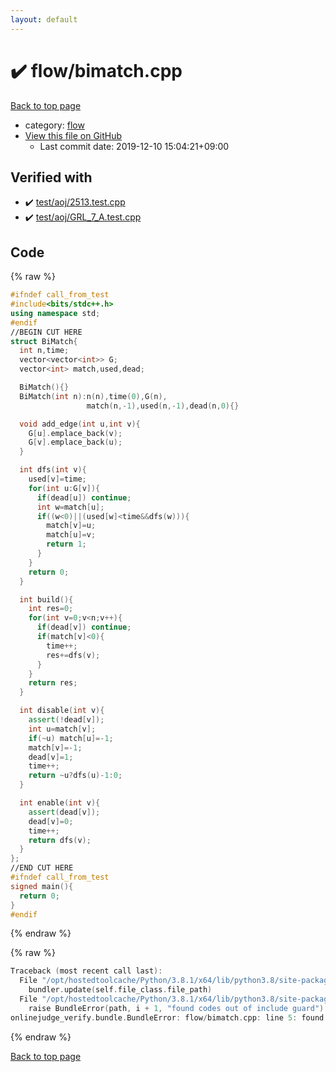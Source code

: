 ```yaml
---
layout: default
---
```


<!-- mathjax config similar to math.stackexchange -->
<script type="text/javascript" async
  src="https://cdnjs.cloudflare.com/ajax/libs/mathjax/2.7.5/MathJax.js?config=TeX-MML-AM_CHTML">
</script>
<script type="text/x-mathjax-config">
  MathJax.Hub.Config({
    TeX: { equationNumbers: { autoNumber: "AMS" }},
    tex2jax: {
      inlineMath: [ ['$','$'] ],
      processEscapes: true
    },
    "HTML-CSS": { matchFontHeight: false },
    displayAlign: "left",
    displayIndent: "2em"
  });
</script>

<script type="text/javascript" src="https://cdnjs.cloudflare.com/ajax/libs/jquery/3.4.1/jquery.min.js"></script>
<script src="https://cdn.jsdelivr.net/npm/jquery-balloon-js@1.1.2/jquery.balloon.min.js" integrity="sha256-ZEYs9VrgAeNuPvs15E39OsyOJaIkXEEt10fzxJ20+2I=" crossorigin="anonymous"></script>
<script type="text/javascript" src="../../assets/js/copy-button.js"></script>
<link rel="stylesheet" href="../../assets/css/copy-button.css" />


# :heavy_check_mark: flow/bimatch.cpp

<a href="../../index.html">Back to top page</a>

* category: <a href="../../index.html#cff5497121104c2b8e0cb41ed2083a9b">flow</a>
* <a href="{{ site.github.repository_url }}/blob/master/flow/bimatch.cpp">View this file on GitHub</a>
    - Last commit date: 2019-12-10 15:04:21+09:00




## Verified with

* :heavy_check_mark: <a href="../../verify/test/aoj/2513.test.cpp.html">test/aoj/2513.test.cpp</a>
* :heavy_check_mark: <a href="../../verify/test/aoj/GRL_7_A.test.cpp.html">test/aoj/GRL_7_A.test.cpp</a>


## Code

<a id="unbundled"></a>
{% raw %}
```cpp
#ifndef call_from_test
#include<bits/stdc++.h>
using namespace std;
#endif
//BEGIN CUT HERE
struct BiMatch{
  int n,time;
  vector<vector<int>> G;
  vector<int> match,used,dead;

  BiMatch(){}
  BiMatch(int n):n(n),time(0),G(n),
                 match(n,-1),used(n,-1),dead(n,0){}

  void add_edge(int u,int v){
    G[u].emplace_back(v);
    G[v].emplace_back(u);
  }

  int dfs(int v){
    used[v]=time;
    for(int u:G[v]){
      if(dead[u]) continue;
      int w=match[u];
      if((w<0)||(used[w]<time&&dfs(w))){
        match[v]=u;
        match[u]=v;
        return 1;
      }
    }
    return 0;
  }

  int build(){
    int res=0;
    for(int v=0;v<n;v++){
      if(dead[v]) continue;
      if(match[v]<0){
        time++;
        res+=dfs(v);
      }
    }
    return res;
  }

  int disable(int v){
    assert(!dead[v]);
    int u=match[v];
    if(~u) match[u]=-1;
    match[v]=-1;
    dead[v]=1;
    time++;
    return ~u?dfs(u)-1:0;
  }

  int enable(int v){
    assert(dead[v]);
    dead[v]=0;
    time++;
    return dfs(v);
  }
};
//END CUT HERE
#ifndef call_from_test
signed main(){
  return 0;
}
#endif

```
{% endraw %}

<a id="bundled"></a>
{% raw %}
```cpp
Traceback (most recent call last):
  File "/opt/hostedtoolcache/Python/3.8.1/x64/lib/python3.8/site-packages/onlinejudge_verify/docs.py", line 340, in write_contents
    bundler.update(self.file_class.file_path)
  File "/opt/hostedtoolcache/Python/3.8.1/x64/lib/python3.8/site-packages/onlinejudge_verify/bundle.py", line 123, in update
    raise BundleError(path, i + 1, "found codes out of include guard")
onlinejudge_verify.bundle.BundleError: flow/bimatch.cpp: line 5: found codes out of include guard

```
{% endraw %}

<a href="../../index.html">Back to top page</a>

